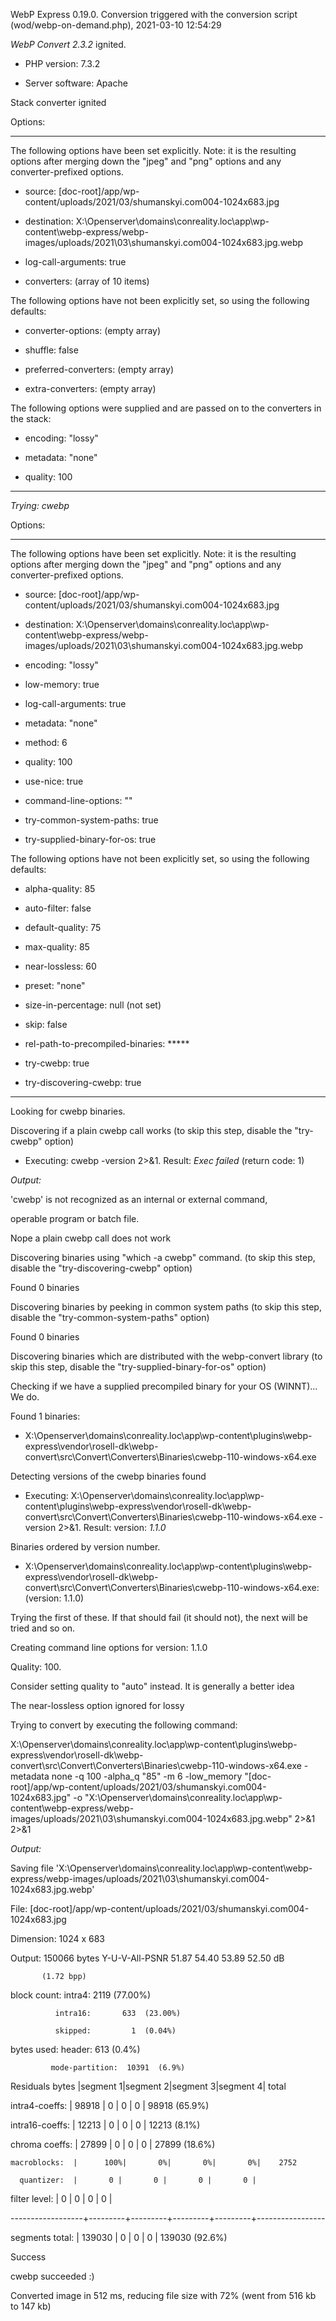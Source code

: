 WebP Express 0.19.0. Conversion triggered with the conversion script (wod/webp-on-demand.php), 2021-03-10 12:54:29

*WebP Convert 2.3.2*  ignited.
- PHP version: 7.3.2
- Server software: Apache

Stack converter ignited

Options:
------------
The following options have been set explicitly. Note: it is the resulting options after merging down the "jpeg" and "png" options and any converter-prefixed options.
- source: [doc-root]/app/wp-content/uploads/2021/03/shumanskyi.com004-1024x683.jpg
- destination: X:\Openserver\domains\conreality.loc\app\wp-content\webp-express/webp-images/uploads/2021\03\shumanskyi.com004-1024x683.jpg.webp
- log-call-arguments: true
- converters: (array of 10 items)

The following options have not been explicitly set, so using the following defaults:
- converter-options: (empty array)
- shuffle: false
- preferred-converters: (empty array)
- extra-converters: (empty array)

The following options were supplied and are passed on to the converters in the stack:
- encoding: "lossy"
- metadata: "none"
- quality: 100
------------


*Trying: cwebp* 

Options:
------------
The following options have been set explicitly. Note: it is the resulting options after merging down the "jpeg" and "png" options and any converter-prefixed options.
- source: [doc-root]/app/wp-content/uploads/2021/03/shumanskyi.com004-1024x683.jpg
- destination: X:\Openserver\domains\conreality.loc\app\wp-content\webp-express/webp-images/uploads/2021\03\shumanskyi.com004-1024x683.jpg.webp
- encoding: "lossy"
- low-memory: true
- log-call-arguments: true
- metadata: "none"
- method: 6
- quality: 100
- use-nice: true
- command-line-options: ""
- try-common-system-paths: true
- try-supplied-binary-for-os: true

The following options have not been explicitly set, so using the following defaults:
- alpha-quality: 85
- auto-filter: false
- default-quality: 75
- max-quality: 85
- near-lossless: 60
- preset: "none"
- size-in-percentage: null (not set)
- skip: false
- rel-path-to-precompiled-binaries: *****
- try-cwebp: true
- try-discovering-cwebp: true
------------

Looking for cwebp binaries.
Discovering if a plain cwebp call works (to skip this step, disable the "try-cwebp" option)
- Executing: cwebp -version 2>&1. Result: *Exec failed* (return code: 1)

*Output:* 
'cwebp' is not recognized as an internal or external command,
operable program or batch file.

Nope a plain cwebp call does not work
Discovering binaries using "which -a cwebp" command. (to skip this step, disable the "try-discovering-cwebp" option)
Found 0 binaries
Discovering binaries by peeking in common system paths (to skip this step, disable the "try-common-system-paths" option)
Found 0 binaries
Discovering binaries which are distributed with the webp-convert library (to skip this step, disable the "try-supplied-binary-for-os" option)
Checking if we have a supplied precompiled binary for your OS (WINNT)... We do.
Found 1 binaries: 
- X:\Openserver\domains\conreality.loc\app\wp-content\plugins\webp-express\vendor\rosell-dk\webp-convert\src\Convert\Converters\Binaries\cwebp-110-windows-x64.exe
Detecting versions of the cwebp binaries found
- Executing: X:\Openserver\domains\conreality.loc\app\wp-content\plugins\webp-express\vendor\rosell-dk\webp-convert\src\Convert\Converters\Binaries\cwebp-110-windows-x64.exe -version 2>&1. Result: version: *1.1.0*
Binaries ordered by version number.
- X:\Openserver\domains\conreality.loc\app\wp-content\plugins\webp-express\vendor\rosell-dk\webp-convert\src\Convert\Converters\Binaries\cwebp-110-windows-x64.exe: (version: 1.1.0)
Trying the first of these. If that should fail (it should not), the next will be tried and so on.
Creating command line options for version: 1.1.0
Quality: 100. 
Consider setting quality to "auto" instead. It is generally a better idea
The near-lossless option ignored for lossy
Trying to convert by executing the following command:
X:\Openserver\domains\conreality.loc\app\wp-content\plugins\webp-express\vendor\rosell-dk\webp-convert\src\Convert\Converters\Binaries\cwebp-110-windows-x64.exe -metadata none -q 100 -alpha_q "85" -m 6 -low_memory "[doc-root]/app/wp-content/uploads/2021/03/shumanskyi.com004-1024x683.jpg" -o "X:\Openserver\domains\conreality.loc\app\wp-content\webp-express/webp-images/uploads/2021\03\shumanskyi.com004-1024x683.jpg.webp" 2>&1 2>&1

*Output:* 
Saving file 'X:\Openserver\domains\conreality.loc\app\wp-content\webp-express/webp-images/uploads/2021\03\shumanskyi.com004-1024x683.jpg.webp'
File:      [doc-root]/app/wp-content/uploads/2021/03/shumanskyi.com004-1024x683.jpg
Dimension: 1024 x 683
Output:    150066 bytes Y-U-V-All-PSNR 51.87 54.40 53.89   52.50 dB
           (1.72 bpp)
block count:  intra4:       2119  (77.00%)
              intra16:       633  (23.00%)
              skipped:         1  (0.04%)
bytes used:  header:            613  (0.4%)
             mode-partition:  10391  (6.9%)
 Residuals bytes  |segment 1|segment 2|segment 3|segment 4|  total
  intra4-coeffs:  |   98918 |       0 |       0 |       0 |   98918  (65.9%)
 intra16-coeffs:  |   12213 |       0 |       0 |       0 |   12213  (8.1%)
  chroma coeffs:  |   27899 |       0 |       0 |       0 |   27899  (18.6%)
    macroblocks:  |      100%|       0%|       0%|       0%|    2752
      quantizer:  |       0 |       0 |       0 |       0 |
   filter level:  |       0 |       0 |       0 |       0 |
------------------+---------+---------+---------+---------+-----------------
 segments total:  |  139030 |       0 |       0 |       0 |  139030  (92.6%)

Success
cwebp succeeded :)

Converted image in 512 ms, reducing file size with 72% (went from 516 kb to 147 kb)
